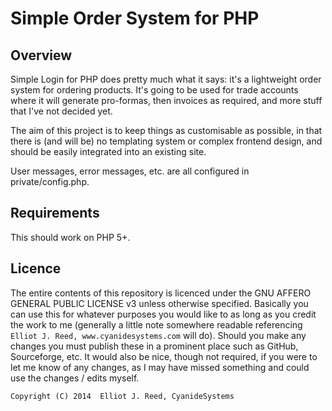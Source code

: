 # Simple Order System for PHP

## Overview
Simple Login for PHP does pretty much what it says: it's a lightweight order system for ordering products. It's going to be used for trade accounts where it will generate pro-formas, then invoices as required, and more stuff that I've not decided yet.

The aim of this project is to keep things as customisable as possible, in that there is (and will be) no templating system or complex frontend design, and should be easily integrated into an existing site.

User messages, error messages, etc. are all configured in private/config.php.

## Requirements
This should work on PHP 5+.

## Licence
The entire contents of this repository is licenced under the GNU AFFERO GENERAL PUBLIC LICENSE v3 unless otherwise specified. Basically you can use this for whatever purposes you would like to as long as you credit the work to me (generally a little note somewhere readable referencing `Elliot J. Reed, www.cyanidesystems.com` will do). Should you make any changes you must publish these in a prominent place such as GitHub, Sourceforge, etc. It would also be nice, though not required, if you were to let me know of any changes, as I may have missed something and could use the changes / edits myself.

```
Copyright (C) 2014  Elliot J. Reed, CyanideSystems
```
